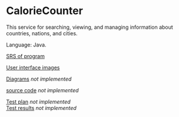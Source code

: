 # CalorieCounter

This service for searching, viewing, and managing information about countries, nations, and cities.

Language: Java.

[SRS of program](https://github.com/snrteftelya/CountrySearchLab/blob/main/Requirements/SRS.md)

[User interface images](https://github.com/snrteftelya/CountrySearchLab/tree/main/Mockups)

[Diagrams]() _not implemented_

[source code]() _not implemented_

[Test plan]() _not implemented_ <br>
[Test results]() _not implemented_